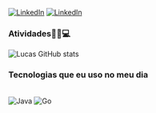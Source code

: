 

[![LinkedIn](https://img.shields.io/badge/LinkedIn-0077B5?style=for-the-badge&logo=linkedin&logoColor=white)](https://www.linkedin.com/in/alveslucasm)
[![LinkedIn](https://img.shields.io/badge/YouTube-FF0000?style=for-the-badge&logo=youtube&logoColor=white)](https://www.youtube.com/@gendesty)

### Atividades👨‍💻💻
![Lucas GitHub stats](https://github-readme-stats.vercel.app/api?username=lucasalves0722&show_icons=true&theme=radical)

### Tecnologias que eu uso no meu dia
<div style="display: inline_block"><br/>
  <img aling=center alt="Java" src="https://img.shields.io/badge/java-%23ED8B00.svg?style=for-the-badge&logo=openjdk&logoColor=white">
   <img aling=center alt="Go" src="https://img.shields.io/badge/Go-00ADD8?style=for-the-badge&logo=go&logoColor=white">
</div>





